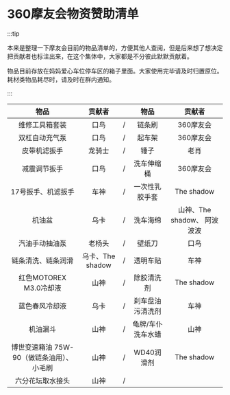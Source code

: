 # 360摩友会物资赞助清单

:::tip

本来是整理一下摩友会目前的物品清单的，方便其他人查阅，但是后来想了想决定把贡献者也标注出来，在这个集体中，大家都是不分彼此默默贡献着。

物品目前存放在妈妈爱心车位停车区的箱子里面。大家使用完毕请及时归置原位。耗材类物品耗尽时，请及时在群内通知。

:::

|                   物品                    |      贡献者      |      |       物品        |           贡献者            |
| :---------------------------------------: | :--------------: | ---- | :---------------: | :-------------------------: |
|              维修工具箱套装               |       口鸟       | /    |      链条刷       |          360摩友会          |
|              双杠自动充气泵               |       口鸟       | /    |      起车架       |          360摩友会          |
|               皮带机滤扳手                |      龙骑士      | /    |       锤子        |            老肖             |
|               减震调节扳手                |       口鸟       | /    |    洗车伸缩桶     |          360摩友会          |
|            17号扳手、机滤扳手             |       车神       | /    |  一次性乳胶手套   |         The shadow          |
|                  机油盆                   |       乌卡       | /    |     洗车海绵      | 山神、The shadow、 阿波波波 |
|              汽油手动抽油泵               |      老杨头      | /    |      壁纸刀       |            口鸟             |
|            链条清洗、链条润滑             | 乌卡、The shadow | /    |     透明车贴      |            车神             |
|          红色MOTOREX M3.0冷却液           |       山神       | /    |    除胶清洗剂     |         The shadow          |
|              蓝色春风冷却液               |       乌卡       | /    | 刹车盘油污清洗剂  |            车神             |
|                 机油漏斗                  |       山神       | /    | 龟牌/车仆洗车水蜡 |            山神             |
| 博世变速箱油 75W-90（做链条油用）、小毛刷 |       山神       | /    |    WD40润滑剂     |         The shadow          |
|             六分花坛取水接头              |       山神       | /    |                   |                             |